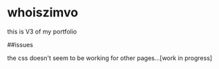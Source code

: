 # whoiszimvo

this is V3 of my portfolio

##issues

the css doesn't seem to be working for other pages...[work in progress]
